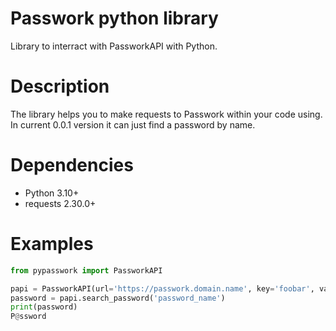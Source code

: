 # Passwork python library
Library to interract with PassworkAPI with Python.

# Description
The library helps you to make requests to Passwork within your code using.
In current 0.0.1 version it can just find a password by name.

# Dependencies
* Python 3.10+
* requests 2.30.0+

# Examples
```python
from pypasswork import PassworkAPI

papi = PassworkAPI(url='https://passwork.domain.name', key='foobar', vault_name='Some vault')
password = papi.search_password('password_name')
print(password)
P@ssword
```

